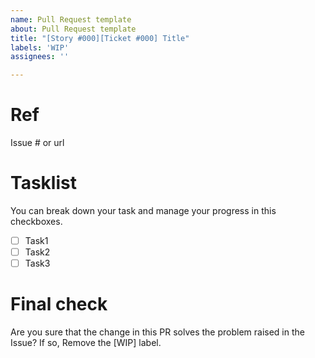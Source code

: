 ```yaml
---
name: Pull Request template
about: Pull Request template
title: "[Story #000][Ticket #000] Title"
labels: 'WIP'
assignees: ''

---
```

# Ref
Issue # or url

# Tasklist
You can break down your task and manage your progress in this checkboxes.

- [ ] Task1
- [ ] Task2
- [ ] Task3

# Final check
Are you sure that the change in this PR solves the problem raised in the Issue?
If so, Remove the [WIP] label.
